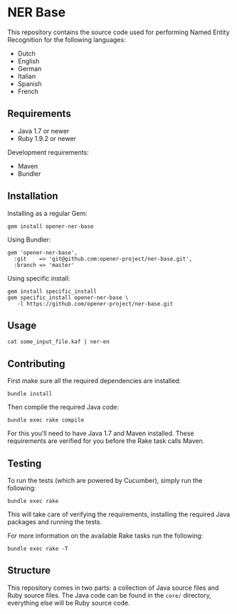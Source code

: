 # NER Base

This repository contains the source code used for performing Named Entity
Recognition for the following languages:

* Dutch
* English
* German
* Italian
* Spanish
* French

## Requirements

* Java 1.7 or newer
* Ruby 1.9.2 or newer

Development requirements:

* Maven
* Bundler

## Installation

Installing as a regular Gem:

    gem install opener-ner-base

Using Bundler:

    gem 'opener-ner-base',
      :git    => 'git@github.com:opener-project/ner-base.git',
      :branch => 'master'

Using specific install:

    gem install specific_install
    gem specific_install opener-ner-base \
       -l https://github.com/opener-project/ner-base.git

## Usage

    cat some_input_file.kaf | ner-en

## Contributing

First make sure all the required dependencies are installed:

    bundle install

Then compile the required Java code:

    bundle exec rake compile

For this you'll need to have Java 1.7 and Maven installed. These requirements
are verified for you before the Rake task calls Maven.

## Testing

To run the tests (which are powered by Cucumber), simply run the following:

    bundle exec rake

This will take care of verifying the requirements, installing the required Java
packages and running the tests.

For more information on the available Rake tasks run the following:

    bundle exec rake -T

## Structure

This repository comes in two parts: a collection of Java source files and Ruby
source files. The Java code can be found in the `core/` directory, everything
else will be Ruby source code.